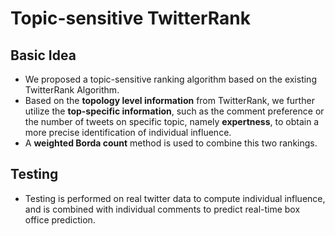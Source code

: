 # Topic-sensitive TwitterRank
## Basic Idea
- We proposed a topic-sensitive ranking algorithm based on the existing TwitterRank Algorithm. 
- Based on the **topology level information** from TwitterRank, we further utilize the **top-specific information**, such as the comment preference or the number of tweets on specific topic, namely **expertness**, to obtain a more precise identification of individual influence.
- A **weighted Borda count** method is used to combine this two rankings.

## Testing
- Testing is performed on real twitter data to compute individual influence, and is combined with individual comments to predict real-time box office prediction.
